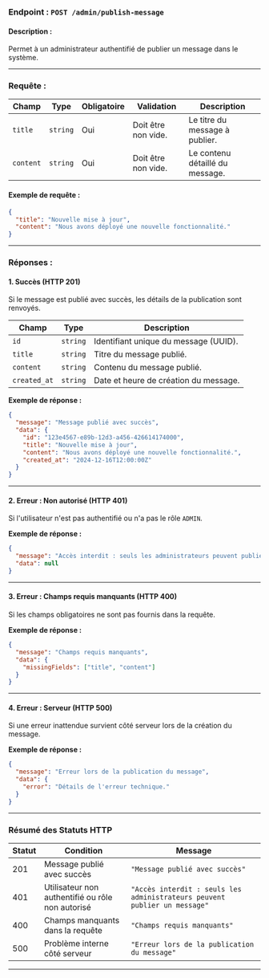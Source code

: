 ### **Endpoint : `POST /admin/publish-message`**

#### **Description** :

Permet à un administrateur authentifié de publier un message dans le système.

---

### **Requête :**

| **Champ** | **Type** | **Obligatoire** | **Validation** | **Description**             |
| --------------- | -------------- | --------------------- | -------------------- | --------------------------------- |
| `title`       | `string`     | Oui                   | Doit être non vide. | Le titre du message à publier.   |
| `content`     | `string`     | Oui                   | Doit être non vide. | Le contenu détaillé du message. |

#### **Exemple de requête :**

```json
{
  "title": "Nouvelle mise à jour",
  "content": "Nous avons déployé une nouvelle fonctionnalité."
}
```

---

### **Réponses :**

#### **1. Succès (HTTP 201)**

Si le message est publié avec succès, les détails de la publication sont renvoyés.

| **Champ** | **Type** | **Description**                  |
| --------------- | -------------- | -------------------------------------- |
| `id`          | `string`     | Identifiant unique du message (UUID).  |
| `title`       | `string`     | Titre du message publié.              |
| `content`     | `string`     | Contenu du message publié.            |
| `created_at`  | `string`     | Date et heure de création du message. |

**Exemple de réponse :**

```json
{
  "message": "Message publié avec succès",
  "data": {
    "id": "123e4567-e89b-12d3-a456-426614174000",
    "title": "Nouvelle mise à jour",
    "content": "Nous avons déployé une nouvelle fonctionnalité.",
    "created_at": "2024-12-16T12:00:00Z"
  }
}
```

---

#### **2. Erreur : Non autorisé (HTTP 401)**

Si l'utilisateur n'est pas authentifié ou n'a pas le rôle `ADMIN`.

**Exemple de réponse :**

```json
{
  "message": "Accès interdit : seuls les administrateurs peuvent publier un message",
  "data": null
}
```

---

#### **3. Erreur : Champs requis manquants (HTTP 400)**

Si les champs obligatoires ne sont pas fournis dans la requête.

**Exemple de réponse :**

```json
{
  "message": "Champs requis manquants",
  "data": {
    "missingFields": ["title", "content"]
  }
}
```

---

#### **4. Erreur : Serveur (HTTP 500)**

Si une erreur inattendue survient côté serveur lors de la création du message.

**Exemple de réponse :**

```json
{
  "message": "Erreur lors de la publication du message",
  "data": {
    "error": "Détails de l'erreur technique."
  }
}
```

---

### **Résumé des Statuts HTTP**

| **Statut** | **Condition**                                 | **Message**                                                            |
| ---------------- | --------------------------------------------------- | ---------------------------------------------------------------------------- |
| 201              | Message publié avec succès                        | `"Message publié avec succès"`                                           |
| 401              | Utilisateur non authentifié ou rôle non autorisé | `"Accès interdit : seuls les administrateurs peuvent publier un message"` |
| 400              | Champs manquants dans la requête                   | `"Champs requis manquants"`                                                |
| 500              | Problème interne côté serveur                    | `"Erreur lors de la publication du message"`                               |

---
